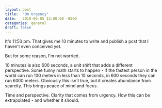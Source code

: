 ```yaml
---
layout: post
title:  "On Urgency"
date:   2019-06-05 12:00:00 -0500
categories: general 
draft: false
---
```


It's 11:50 pm. That gives me 10 minutes to write and publish a post that I haven't even conceived yet.

But for some reason, I'm not worried.

10 minutes is also 600 seconds, a unit shift that adds a different perspective. Some funny math starts to happen - If the fastest person in the world can run 100 meters in less than 10 seconds, in 600 seconds they can run 6000 meters. Obviously this isn't true, but it creates abundance from scarcity. This brings peace of mind and focus.





Time and perspective.
Clarity that comes from urgency.
How this can be extrapolated - and whether it should.